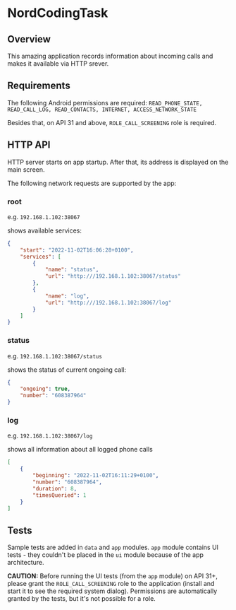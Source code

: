 # NordCodingTask

## Overview
This amazing application records information about incoming calls and makes it available via HTTP srever.

## Requirements
The following Android permissions are required:
`READ_PHONE_STATE, READ_CALL_LOG, READ_CONTACTS, INTERNET, ACCESS_NETWORK_STATE`

Besides that, on API 31 and above, `ROLE_CALL_SCREENING` role is required.

## HTTP API
HTTP server starts on app startup. After that, its address is displayed on the main screen.

The following network requests are supported by the app:

### root
e.g. `192.168.1.102:38067`

shows available services:
```json
{
    "start": "2022-11-02T16:06:28+0100",
    "services": [
        {
            "name": "status",
            "url": "http:///192.168.1.102:38067/status"
        },
        {
            "name": "log",
            "url": "http:///192.168.1.102:38067/log"
        }
    ]
}
```

### status
e.g. `192.168.1.102:38067/status`

shows the status of current ongoing call:
```json
{
    "ongoing": true,
    "number": "608387964"
}
```

### log
e.g. `192.168.1.102:38067/log`

shows all information about all logged phone calls

```json
[
    {
        "beginning": "2022-11-02T16:11:29+0100",
        "number": "608387964",
        "duration": 8,
        "timesQueried": 1
    }
]
```

## Tests
Sample tests are added in `data` and `app` modules.
`app` module contains UI tests - they couldn't be placed in the `ui` module because of the app architecture.

**CAUTION:**
Before running the UI tests (from the `app` module) on API 31+, please grant the `ROLE_CALL_SCREENING` role to the application (install and start it to see the required system dialog).
Permissions are automatically granted by the tests, but it's not possible for a role.
